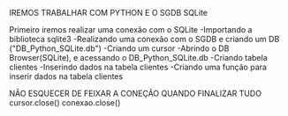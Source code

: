 IREMOS TRABALHAR COM PYTHON E O SGDB SQLite

Primeiro iremos realizar uma conexão com o SQLite
-Importando a biblioteca sqlite3
-Realizando uma conexão com o SGDB e criando um DB ("DB_Python_SQLite.db")
-Criando um cursor
-Abrindo o DB Browser(SQLite), e acessando o DB_Python_SQLite.db
-Criando tabela clientes
-Inserindo dados na tabela clientes
-Criando uma função para inserir dados na tabela clientes

NÃO ESQUECER DE FEIXAR A CONEÇÃO QUANDO FINALIZAR TUDO
cursor.close()
conexao.close() 